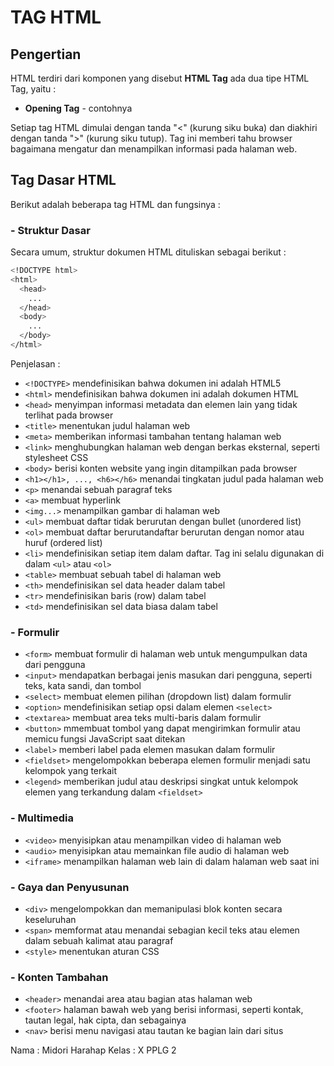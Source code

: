 # TAG HTML
## Pengertian
HTML terdiri dari komponen yang disebut **HTML Tag**
ada dua tipe HTML Tag, yaitu :

- **Opening Tag** - contohnya <title>
- **Closing Tag** - contohnya </title>

Setiap tag HTML dimulai dengan tanda "<" (kurung siku buka) dan diakhiri dengan tanda ">" (kurung siku tutup). Tag ini memberi tahu browser bagaimana mengatur dan menampilkan informasi pada halaman web.

## Tag Dasar HTML
Berikut adalah beberapa tag HTML dan fungsinya :
### - Struktur Dasar
Secara umum, struktur dokumen HTML dituliskan sebagai berikut :
```sh
<!DOCTYPE html>
<html>
  <head>
    ...
  </head>
  <body>
    ...
  </body>
</html>
```
Penjelasan :
- `<!DOCTYPE>` mendefinisikan bahwa dokumen ini adalah HTML5 
- `<html>` mendefinisikan bahwa dokumen ini adalah dokumen HTML 
- `<head>` menyimpan informasi metadata dan elemen lain yang tidak terlihat pada browser 
- `<title>` menentukan judul halaman web 
- `<meta>` memberikan informasi tambahan tentang halaman web 
- `<link>` menghubungkan halaman web dengan berkas eksternal, seperti stylesheet CSS 
- `<body>` berisi konten website yang ingin ditampilkan pada browser 
- `<h1></h1>, ..., <h6></h6>` menandai tingkatan judul pada halaman web 
- `<p>` menandai sebuah paragraf teks 
- `<a>` membuat hyperlink 
- `<img...>` menampilkan gambar di halaman web 
- `<ul>` membuat daftar tidak berurutan dengan bullet (unordered list) 
- `<ol>` membuat daftar berurutandaftar berurutan dengan nomor atau huruf (ordered list)
- `<li>` mendefinisikan setiap item dalam daftar. Tag ini selalu digunakan di dalam `<ul>` atau `<ol>` 
- `<table>` membuat sebuah tabel di halaman web 
- `<th>` mendefinisikan sel data header dalam tabel 
- `<tr>` mendefinisikan baris (row) dalam tabel 
- `<td>` mendefinisikan sel data biasa dalam tabel 

### - Formulir
- `<form>` membuat formulir di halaman web untuk mengumpulkan data dari pengguna 
- `<input>` mendapatkan berbagai jenis masukan dari pengguna, seperti teks, kata sandi, dan tombol 
- `<select>` membuat elemen pilihan (dropdown list) dalam formulir 
- `<option>` mendefinisikan setiap opsi dalam elemen `<select>` 
- `<textarea>` membuat area teks multi-baris dalam formulir 
- `<button>` mmembuat tombol yang dapat mengirimkan formulir atau memicu fungsi JavaScript saat ditekan
- `<label>` memberi label pada elemen masukan dalam formulir 
- `<fieldset>` mengelompokkan beberapa elemen formulir menjadi satu kelompok yang terkait 
- `<legend>` memberikan judul atau deskripsi singkat untuk kelompok elemen yang terkandung dalam `<fieldset>`

### - Multimedia
- `<video>` menyisipkan atau menampilkan video di halaman web 
- `<audio>` menyisipkan atau memainkan file audio di halaman web 
- `<iframe>` menampilkan halaman web lain di dalam halaman web saat ini  

### - Gaya dan Penyusunan
- `<div>` mengelompokkan dan memanipulasi blok konten secara keseluruhan
- `<span>` memformat atau menandai sebagian kecil teks atau elemen dalam sebuah kalimat atau paragraf 
- `<style>` menentukan aturan CSS

### - Konten Tambahan
- `<header>` menandai area atau bagian atas halaman web 
- `<footer>` halaman bawah web yang berisi informasi, seperti kontak, tautan legal, hak cipta, dan sebagainya 
- `<nav>` berisi menu navigasi atau tautan ke bagian lain dari situs 

Nama : Midori Harahap
Kelas : X PPLG 2
